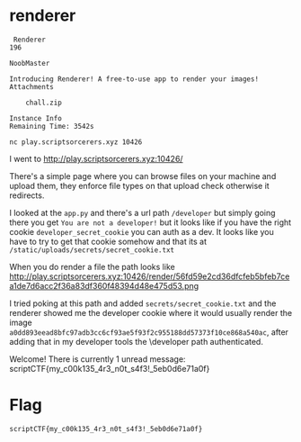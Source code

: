 # renderer

```
 Renderer
196

NoobMaster

Introducing Renderer! A free-to-use app to render your images!
Attachments

    chall.zip

Instance Info
Remaining Time: 3542s

nc play.scriptsorcerers.xyz 10426
```


I went to http://play.scriptsorcerers.xyz:10426/


There's a simple page where you can browse files on your machine and upload them, they enforce file types on that upload check otherwise it redirects.

I looked at the `app.py` and there's a url path `/developer` but simply going there you get `You are not a developer!` but it looks like if you have the right cookie `developer_secret_cookie` you can auth as a dev. It looks like you have to try to get that cookie somehow and that its at `/static/uploads/secrets/secret_cookie.txt`


When you do render a file the path looks like http://play.scriptsorcerers.xyz:10426/render/56fd59e2cd36dfcfeb5bfeb7cea1de7d6acc2f36a83df360f48394d48e475d53.png

I tried poking at this path and added `secrets/secret_cookie.txt` and the renderer showed me the developer cookie where it would usually render the image `a0dd893eead8bfc97adb3cc6cf93ae5f93f2c955188dd57373f10ce868a540ac`, after adding that in my developer tools the \developer path authenticated.

Welcome! There is currently 1 unread message: scriptCTF{my_c00k135_4r3_n0t_s4f3!_5eb0d6e71a0f} 

# Flag
`scriptCTF{my_c00k135_4r3_n0t_s4f3!_5eb0d6e71a0f}`
